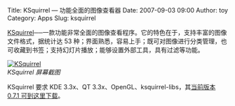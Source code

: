 Title: KSquirrel — 功能全面的图像查看器
Date: 2007-09-03 09:00
Author: toy
Category: Apps
Slug: ksquirrel

[KSquirrel](http://ksquirrel.sourceforge.net/)──一款功能非常全面的图像查看程序。它的特色在于，支持丰富的图像文件格式，据统计达
53
种；界面熟悉，容易上手；既可对图像进行分类管理，也可收藏到书签；支持幻灯片播放；能够设置外部工具，具有过滤等功能。

[![KSquirrel](http://i.linuxtoy.org/i/2007/09/ksquirrel_s.png)](http://i.linuxtoy.org/i/2007/09/ksquirrel.png)  
*KSquirrel 屏幕截图*

KSquirrel 要求 KDE 3.3x、QT 3.3x、OpenGL、ksquirrel-libs，其[当前版本
0.7.1 可到这里下载](http://ksquirrel.sourceforge.net/download.php)。
